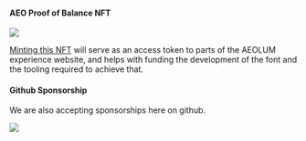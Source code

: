 #### AEO Proof of Balance NFT

<div markdown='1' class="nft_thumb">

[![](assets/media/aeo_thumb.jpg)](https://create.zora.co/collections/0xfd7ca4289770fba797957e37be66912fadce5d56)

</div>

[Minting this NFT](https://create.zora.co/collections/0xfd7ca4289770fba797957e37be66912fadce5d56) will serve as an access token to parts of the AEOLUM experience website, and helps with funding the development of the font and the tooling required to achieve that.


#### Github Sponsorship

We are also accepting sponsorships here on github.

<div markdown='1' class="sponsor_btn">

[![](assets/media/sponsor.png)](https://github.com/sponsors/vivarado)

</div>


